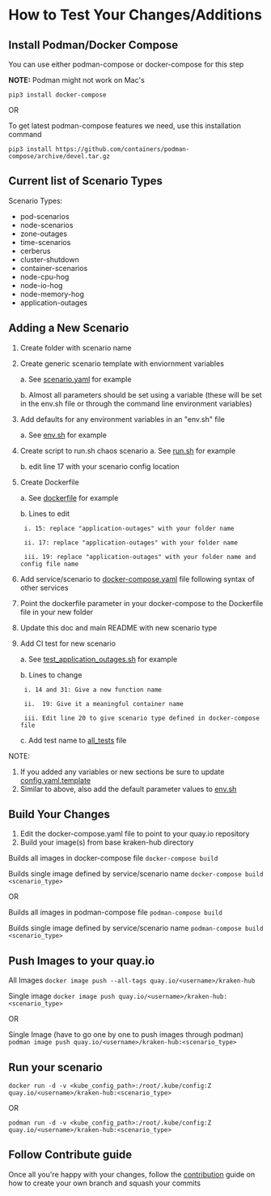 # How to Test Your Changes/Additions 

## Install Podman/Docker Compose
You can use either podman-compose or docker-compose for this step

**NOTE:** Podman might not work on Mac's

`pip3 install docker-compose`

OR 

To get latest podman-compose features we need, use this installation command

`pip3 install https://github.com/containers/podman-compose/archive/devel.tar.gz`

## Current list of Scenario Types

Scenario Types:
* pod-scenarios
* node-scenarios
* zone-outages
* time-scenarios
* cerberus
* cluster-shutdown
* container-scenarios
* node-cpu-hog
* node-io-hog
* node-memory-hog
* application-outages

## Adding a New Scenario
1. Create folder with scenario name

2. Create generic scenario template with enviornment variables

    a. See [scenario.yaml](../application-outages/app_outages.yaml.template) for example
    
    b. Almost all parameters should be set using a variable (these will be set in the env.sh file or through the command line environment variables)
    
3. Add defaults for any environment variables in an "env.sh" file

    a.  See [env.sh](../application-outages/env.sh) for example
    
4. Create script to run.sh chaos scenario
    a. See [run.sh](../application-outages/run.sh) for example
    
    b. edit line 17 with your scenario config location

5. Create Dockerfile
    
    a. See [dockerfile](../application-outages/Dockerfile) for example
    
    b. Lines to edit
    
        i. 15: replace "application-outages" with your folder name 
        
        ii. 17: replace "application-outages" with your folder name
        
        iii. 19: replace "application-outages" with your folder name and config file name 
        
6. Add service/scenario to [docker-compose.yaml](/docker-compose.yaml) file following syntax of other services
7. Point the dockerfile parameter in your docker-compose to the Dockerfile file in your new folder
8. Update this doc and main README with new scenario type
9. Add CI test for new scenario 

    a. See [test_application_outages.sh](../CI/tests/test_application_outages.sh) for example
    
    b. Lines to change
    
        i. 14 and 31: Give a new function name 
        
        ii.  19: Give it a meaningful container name
        
        iii. Edit line 20 to give scenario type defined in docker-compose file 
    
    c. Add test name to [all_tests](../CI/tests/all_tests) file
    
NOTE: 
1. If you added any variables or new sections be sure to update [config.yaml.template](../config.yaml.template) 
2. Similar to above, also add the default parameter values to [env.sh](../env.sh)

## Build Your Changes
1. Edit the docker-compose.yaml file to point to your quay.io repository
2. Build your image(s) from base kraken-hub directory
    
Builds all images in docker-compose file
`docker-compose build`

Builds single image defined by service/scenario name 
`docker-compose build <scenario_type>`

OR 

Builds all images in podman-compose file
`podman-compose build`

Builds single image defined by service/scenario name 
`podman-compose build <scenario_type>`

## Push Images to your quay.io
All Images
`docker image push --all-tags quay.io/<username>/kraken-hub`

Single image
`docker image push quay.io/<username>/kraken-hub:<scenario_type>`

OR

Single Image (have to go one by one to push images through podman)
`podman image push quay.io/<username>/kraken-hub:<scenario_type>`

## Run your scenario
`docker run -d -v <kube_config_path>:/root/.kube/config:Z quay.io/<username>/kraken-hub:<scenario_type>`

OR 

`podman run -d -v <kube_config_path>:/root/.kube/config:Z quay.io/<username>/kraken-hub:<scenario_type>`


## Follow Contribute guide

Once all you're happy with your changes, follow the [contribution](#docs/contribute.md) guide on how to create your own branch and squash your commits
 